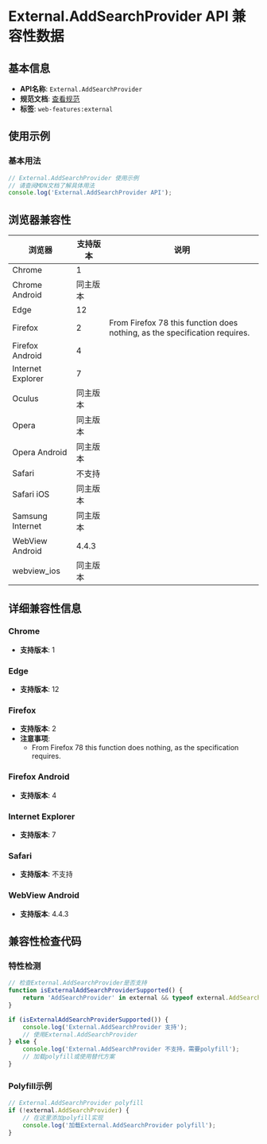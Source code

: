 # External.AddSearchProvider API 兼容性数据

## 基本信息

- **API名称**: `External.AddSearchProvider`
- **规范文档**: [查看规范](https://html.spec.whatwg.org/multipage/obsolete.html#dom-external-addsearchprovider)
- **标签**: `web-features:external`

## 使用示例

### 基本用法

```javascript
// External.AddSearchProvider 使用示例
// 请查阅MDN文档了解具体用法
console.log('External.AddSearchProvider API');
```

## 浏览器兼容性

| 浏览器 | 支持版本 | 说明 |
|--------|----------|------|
| Chrome | 1 |  |
| Chrome Android | 同主版本 |  |
| Edge | 12 |  |
| Firefox | 2 | From Firefox 78 this function does nothing, as the specification requires. |
| Firefox Android | 4 |  |
| Internet Explorer | 7 |  |
| Oculus | 同主版本 |  |
| Opera | 同主版本 |  |
| Opera Android | 同主版本 |  |
| Safari | 不支持 |  |
| Safari iOS | 同主版本 |  |
| Samsung Internet | 同主版本 |  |
| WebView Android | 4.4.3 |  |
| webview_ios | 同主版本 |  |

## 详细兼容性信息

### Chrome

- **支持版本**: 1

### Edge

- **支持版本**: 12

### Firefox

- **支持版本**: 2
- **注意事项**:
  - From Firefox 78 this function does nothing, as the specification requires.

### Firefox Android

- **支持版本**: 4

### Internet Explorer

- **支持版本**: 7

### Safari

- **支持版本**: 不支持

### WebView Android

- **支持版本**: 4.4.3

## 兼容性检查代码

### 特性检测

```javascript
// 检查External.AddSearchProvider是否支持
function isExternalAddSearchProviderSupported() {
    return 'AddSearchProvider' in external && typeof external.AddSearchProvider === 'function';
}

if (isExternalAddSearchProviderSupported()) {
    console.log('External.AddSearchProvider 支持');
    // 使用External.AddSearchProvider
} else {
    console.log('External.AddSearchProvider 不支持，需要polyfill');
    // 加载polyfill或使用替代方案
}
```

### Polyfill示例

```javascript
// External.AddSearchProvider polyfill
if (!external.AddSearchProvider) {
    // 在这里添加polyfill实现
    console.log('加载External.AddSearchProvider polyfill');
}
```

